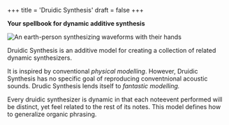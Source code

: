 +++
title = 'Druidic Synthesis'
draft = false
+++

**Your spellbook for dynamic additive synthesis**

![An earth-person synthesizing waveforms with their hands](/image/druidic-synthesis.webp)

Druidic Synthesis is an additive model for creating a collection of related dynamic synthesizers.

It is inspired by conventional *physical modelling*. However, Druidic Synthesis has no specific goal of reproducing conventnional acoustic sounds. Drudic Synthesis lends itself to *fantastic modelling.*

Every druidic synthesizer is dynamic in that each noteevent performed will be distinct, yet feel related to the rest of its notes. This model defines how to generalize organic phrasing.